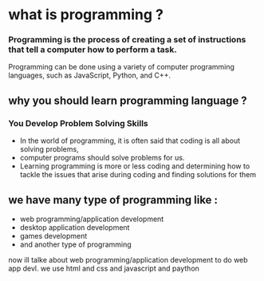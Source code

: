 # what is programming ?

###  Programming is the process of creating a set of instructions that tell a computer how to perform a task.
Programming can be done using a variety of computer programming languages, such as JavaScript, Python, and C++.

##  why you should learn programming language ? 

###  You Develop Problem Solving Skills
- In the world of programming, it is often said that coding is all about solving problems,
- computer programs should solve problems for us. 
- Learning programming is more or less coding and determining how to tackle the issues that arise during coding and finding solutions for them

## we have many type of programming like :
- web programming/application development
- desktop application development
- games development
- and another type of programming

now ill talke about  web programming/application development to do web app devl. we use html and css and javascript and paython 





